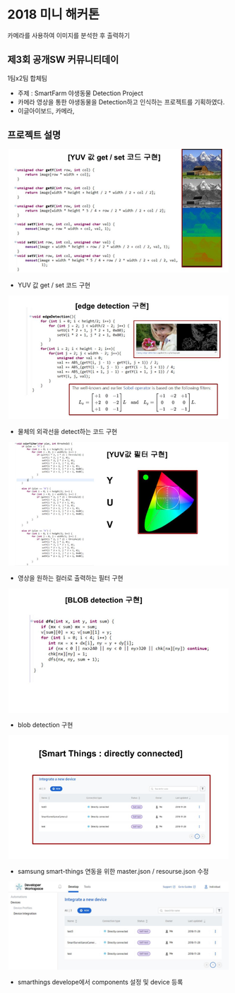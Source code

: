 # 2018 미니 해커톤
카메라를 사용하여 이미지를 분석한 후 출력하기

## 제3회 공개SW 커뮤니티데이
1팀x2팀 합체팀<br>
- 주제 : SmartFarm 야생동물 Detection Project<br>
- 카메라 영상을 통한 야생동물을 Detection하고 인식하는 프로젝트를 기획하였다.
- 이글아이보드, 카메라, 

## 프로젝트 설명
<p align="center">
 <img src="./images/1.jpg" width= "500" >
</p>

* YUV 값 get / set 코드 구현

<p align="center">
 <img src="./images/2.jpg" width= "500">
</p>

* 물체의 외곽선을 detect하는 코드 구현

<p align="center">
 <img src="./images/3.jpg" width= "500">
</p>

* 영상을 원하는 컬러로 출력하는 필터 구현

<p align="center">
 <img src="./images/4.jpg" width= "500">
</p>

* blob detection 구현

 <p align="center">
  <img src="./images/5.jpg" width= "500">
 </p>
 
 * samsung smart-things 연동을 위한 master.json / resourse.json 수정
 
 
 <p align="center">
  <img src="./images/7.jpg" width= "500" >
 </p>
 
 * smarthings develope에서 components 설정 및 device 등록

